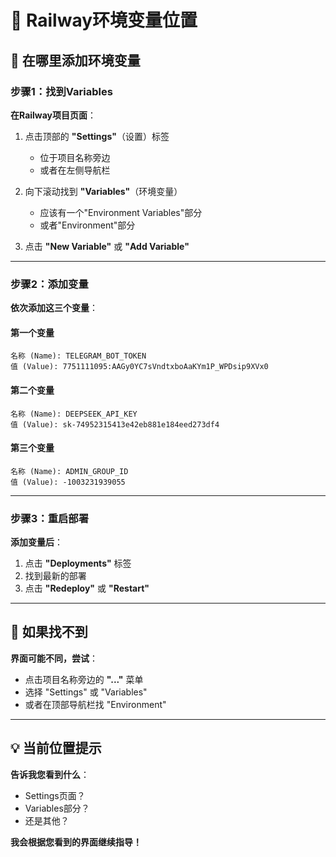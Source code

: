 # 📍 Railway环境变量位置

## 🎯 在哪里添加环境变量

### 步骤1：找到Variables

**在Railway项目页面**：

1. 点击顶部的 **"Settings"**（设置）标签
   - 位于项目名称旁边
   - 或者在左侧导航栏

2. 向下滚动找到 **"Variables"**（环境变量）
   - 应该有一个"Environment Variables"部分
   - 或者"Environment"部分

3. 点击 **"New Variable"** 或 **"Add Variable"**

---

### 步骤2：添加变量

**依次添加这三个变量**：

#### 第一个变量
```
名称 (Name): TELEGRAM_BOT_TOKEN
值 (Value): 7751111095:AAGy0YC7sVndtxboAaKYm1P_WPDsip9XVx0
```

#### 第二个变量
```
名称 (Name): DEEPSEEK_API_KEY
值 (Value): sk-74952315413e42eb881e184eed273df4
```

#### 第三个变量
```
名称 (Name): ADMIN_GROUP_ID
值 (Value): -1003231939055
```

---

### 步骤3：重启部署

**添加变量后**：
1. 点击 **"Deployments"** 标签
2. 找到最新的部署
3. 点击 **"Redeploy"** 或 **"Restart"**

---

## 📸 如果找不到

**界面可能不同，尝试**：
- 点击项目名称旁边的 **"..."** 菜单
- 选择 "Settings" 或 "Variables"
- 或者在顶部导航栏找 "Environment"

---

## 💡 当前位置提示

**告诉我您看到什么**：
- Settings页面？
- Variables部分？
- 还是其他？

**我会根据您看到的界面继续指导！**

